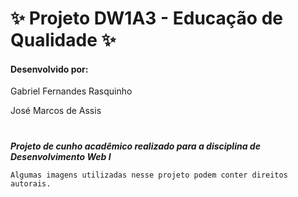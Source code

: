 # ✨ Projeto DW1A3 - Educação de Qualidade ✨
<h4>Desenvolvido por:</h4>
<p>Gabriel Fernandes Rasquinho</p>
<p>José Marcos de Assis</p>

#
***Projeto de cunho acadêmico realizado para a disciplina de Desenvolvimento Web I***

```
Algumas imagens utilizadas nesse projeto podem conter direitos autorais.
```
